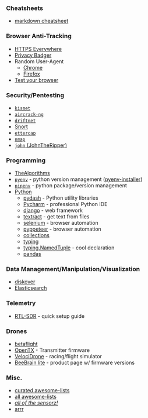 ### Cheatsheets
  * [markdown cheatsheet](https://github.com/adam-p/markdown-here/wiki/Markdown-Cheatsheet)

### Browser Anti-Tracking
  * [HTTPS Everywhere](https://www.eff.org/https-everywhere)
  * [Privacy Badger](https://www.eff.org/privacybadger)
  * Random User-Agent
    * [Chrome](https://chrome.google.com/webstore/detail/random-user-agent/einpaelgookohagofgnnkcfjbkkgepnp)
    * [Firefox](https://addons.mozilla.org/en-US/firefox/addon/random_user_agent/)
  * [Test your browser](https://panopticlick.eff.org/)

### Security/Pentesting
  * [`kismet`](https://github.com/kismetwireless/kismet)
  * [`aircrack-ng`](https://www.aircrack-ng.org/doku.php?id=newbie_guide)
  * [`driftnet`](https://github.com/deiv/driftnet)
  * [Snort](https://snort.org/)
  * [`ettercap`](https://github.com/Ettercap/ettercap)
  * [`nmap`](https://github.com/nmap/nmap)
  * [`john` (JohnTheRipper)](https://github.com/magnumripper/JohnTheRipper)

### Programming
  * [TheAlgorithms](https://github.com/TheAlgorithms/Python)
  * [`pyenv`](https://github.com/pyenv/pyenv) - python version management ([pyenv-installer](https://github.com/pyenv/pyenv-installer))
  * [`pipenv`](https://pipenv.readthedocs.io/en/latest/) - python package/version management
  * [Python](https://docs.python.org/3.6/library/index.html)
    * [pydash](https://github.com/dgilland/pydash) - Python utility libraries 
    * [Pycharm](https://www.jetbrains.com/pycharm/download/) - professional Python IDE
    * [django](https://github.com/django/django) - web framework
    * [textract](https://github.com/deanmalmgren/textract) - get text from files
    * [selenium](https://github.com/SeleniumHQ/Selenium) - browser automation
    * [pyppeteer](https://github.com/miyakogi/pyppeteer) - browser automation
    * [collections](https://docs.python.org/3.6/library/collections.html)
    * [typing](https://docs.python.org/3/library/typing.html)
    * [typing.NamedTuple](https://docs.python.org/3/library/typing.html#typing.NamedTuple) - cool declaration
    * [pandas](https://github.com/pandas-dev/pandas)
    

### Data Management/Manipulation/Visualization
  * [diskover](https://github.com/shirosaidev/diskover)
  * [Elasticsearch](https://github.com/elastic/elasticsearch)

### Telemetry
  * [RTL-SDR](https://www.rtl-sdr.com/rtl-sdr-quick-start-guide/) - quick setup guide
  

### Drones
  * [betaflight](https://github.com/betaflight/betaflight)
  * [OpenTX](https://www.open-tx.org/) - Transmitter firmware
  * [VelociDrone](https://www.velocidrone.com/) - racing/flight simulator
  * [BeeBrain lite](https://newbeedrone.com/products/beebrain-lite-flight-controller-set-frsky) - product page w/ firmware versions
  
### Misc.
  * [curated awesome-lists](https://github.com/sindresorhus/awesome)  
  * [all awesome-lists](https://github.com/topics/awesome-list)
  * [*all of the sensorz!*](https://en.wikipedia.org/wiki/List_of_sensors)
  * [arrr](https://github.com/Igglybuff/awesome-piracy)
